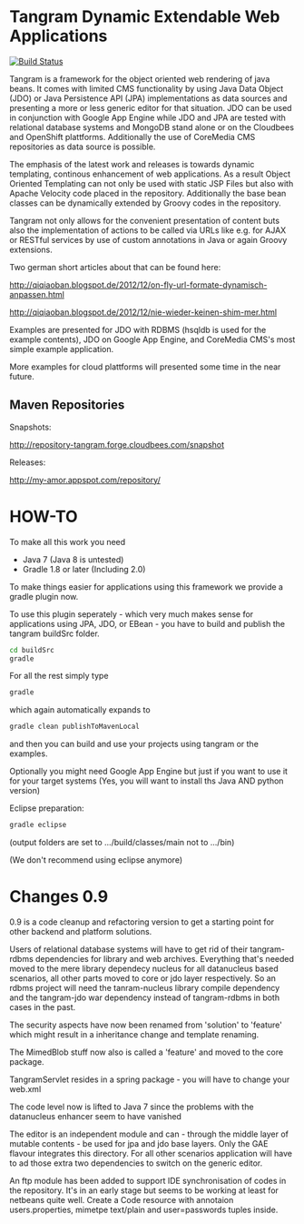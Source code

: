 Tangram Dynamic Extendable Web Applications
===========================================

[![Build Status](https://buildhive.cloudbees.com/job/mgoellnitz/job/tangram/badge/icon)](https://buildhive.cloudbees.com/job/mgoellnitz/job/tangram/)

Tangram is a framework for the object oriented web rendering of java beans. 
It comes with limited CMS functionality by using Java Data Object (JDO) or 
Java Persistence API (JPA) implementations as data sources and presenting 
a more or less generic editor for that situation. JDO can be used in conjunction 
with Google App Engine while JDO and JPA are tested with relational database 
systems and MongoDB stand alone or on the Cloudbees and OpenShift plattforms.
Additionally the use of CoreMedia CMS repositories as data source is possible.

The emphasis of the latest work and releases is towards dynamic templating, 
continous enhancement of web applications. As a result Object Oriented Templating 
can not only be used with static JSP Files but also with Apache Velocity code placed 
in the repository. Additionally the base bean classes can be dynamically extended 
by Groovy codes in the repository.

Tangram not only allows for the convenient presentation of content buts also the 
implementation of actions to be called via URLs like e.g. for AJAX or RESTful services 
by use of custom annotations in Java or again Groovy extensions.

Two german short articles about that can be found here:

http://qiqiaoban.blogspot.de/2012/12/on-fly-url-formate-dynamisch-anpassen.html

http://qiqiaoban.blogspot.de/2012/12/nie-wieder-keinen-shim-mer.html

Examples are presented for JDO with RDBMS (hsqldb is used for the example contents), 
JDO on Google App Engine, and CoreMedia CMS's most simple example application.

More examples for cloud plattforms will presented some time in the near future.

Maven Repositories
------------------

Snapshots:

http://repository-tangram.forge.cloudbees.com/snapshot

Releases:

http://my-amor.appspot.com/repository/

HOW-TO
======

To make all this work you need

- Java 7 (Java 8 is untested)
- Gradle 1.8 or later (Including 2.0)

To make things easier for applications using this framework we provide a gradle plugin now.

To use this plugin seperately - which very much makes sense for applications using JPA, JDO, 
or EBean - you have to build and publish the tangram buildSrc folder.

```bash
cd buildSrc
gradle
```

For all the rest simply type

```bash
gradle
```

which again automatically expands to

```bash
gradle clean publishToMavenLocal
```

and then you can build and use your projects using tangram or the examples.

Optionally you might need Google App Engine but just if you want to use it 
for your target systems (Yes, you will want to install ths Java AND python version)

Eclipse preparation:

```bash
gradle eclipse
```
(output folders are set to .../build/classes/main not to .../bin)

(We don't recommend using eclipse anymore)
  
Changes 0.9
===========

0.9 is a code cleanup and refactoring version to get a starting point for other 
backend and platform solutions. 

Users of relational database systems will have to get rid of their tangram-rdbms 
dependencies for library and web archives. Everything that's needed moved to the 
mere library dependecy nucleus for all datanucleus based scenarios, all other 
parts moved to core or jdo layer respectively. So an rdbms project will need the 
tanram-nucleus library compile dependency and the tangram-jdo war dependency 
instead of tangram-rdbms in both cases in the past.

The security aspects have now been renamed from 'solution' to 'feature' which 
might result in a inheritance change and template renaming. 

The MimedBlob stuff now also is called a 'feature' and moved to the core package.

TangramServlet resides in a spring package - you will have to change your web.xml

The code level now is lifted to Java 7 since the problems with the datanucleus 
enhancer seem to have vanished

The editor is an independent module and can - through the middle layer of mutable 
contents - be used for jpa and jdo base layers. Only the GAE flavour integrates 
this directory. For all other scenarios application will have to ad those extra 
two dependencies to switch on the generic editor.

An ftp module has been added to support IDE synchronisation of codes in the 
repository. It's in an early stage but seems to be working at least for netbeans 
quite well. Create a Code resource with annotaion users.properties, mimetpe 
text/plain and user=passwords tuples inside.
